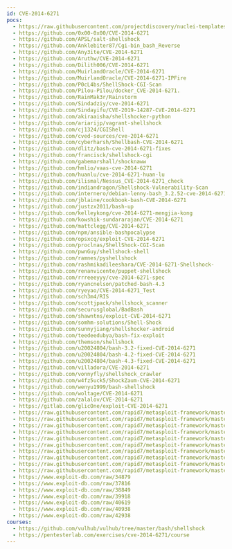 ```yaml
---
id: CVE-2014-6271
pocs:
  - https://raw.githubusercontent.com/projectdiscovery/nuclei-templates/master/cves/2014/CVE-2014-6271.yaml
  - https://github.com/0x00-0x00/CVE-2014-6271
  - https://github.com/APSL/salt-shellshock
  - https://github.com/Anklebiter87/Cgi-bin_bash_Reverse
  - https://github.com/Any3ite/CVE-2014-6271
  - https://github.com/Aruthw/CVE-2014-6271
  - https://github.com/Dilith006/CVE-2014-6271
  - https://github.com/MuirlandOracle/CVE-2014-6271
  - https://github.com/MuirlandOracle/CVE-2014-6271-IPFire
  - https://github.com/P0cL4bs/ShellShock-CGI-Scan
  - https://github.com/Pilou-Pilou/docker_CVE-2014-6271.
  - https://github.com/RainMak3r/Rainstorm
  - https://github.com/Sindadziy/cve-2014-6271
  - https://github.com/Sindayifu/CVE-2019-14287-CVE-2014-6271
  - https://github.com/akiraaisha/shellshocker-python
  - https://github.com/ariarijp/vagrant-shellshock
  - https://github.com/cj1324/CGIShell
  - https://github.com/cved-sources/cve-2014-6271
  - https://github.com/cyberharsh/Shellbash-CVE-2014-6271
  - https://github.com/dlitz/bash-cve-2014-6271-fixes
  - https://github.com/francisck/shellshock-cgi
  - https://github.com/gabemarshall/shocknaww
  - https://github.com/hmlio/vaas-cve-2014-6271
  - https://github.com/huanlu/cve-2014-6271-huan-lu
  - https://github.com/ilismal/Nessus_CVE-2014-6271_check
  - https://github.com/indiandragon/Shellshock-Vulnerability-Scan
  - https://github.com/internero/debian-lenny-bash_3.2.52-cve-2014-6271
  - https://github.com/jblaine/cookbook-bash-CVE-2014-6271
  - https://github.com/justzx2011/bash-up
  - https://github.com/kelleykong/cve-2014-6271-mengjia-kong
  - https://github.com/kowshik-sundararajan/CVE-2014-6271
  - https://github.com/mattclegg/CVE-2014-6271
  - https://github.com/npm/ansible-bashpocalypse
  - https://github.com/opsxcq/exploit-CVE-2014-6271
  - https://github.com/proclnas/ShellShock-CGI-Scan
  - https://github.com/pwnGuy/shellshock-shell
  - https://github.com/ramnes/pyshellshock
  - https://github.com/rashmikadileeshara/CVE-2014-6271-Shellshock-
  - https://github.com/renanvicente/puppet-shellshock
  - https://github.com/rrreeeyyy/cve-2014-6271-spec
  - https://github.com/ryancnelson/patched-bash-4.3
  - https://github.com/ryeyao/CVE-2014-6271_Test
  - https://github.com/sch3m4/RIS
  - https://github.com/scottjpack/shellshock_scanner
  - https://github.com/securusglobal/BadBash
  - https://github.com/shawntns/exploit-CVE-2014-6271
  - https://github.com/somhm-solutions/Shell-Shock
  - https://github.com/sunnyjiang/shellshocker-android
  - https://github.com/teedeedubya/bash-fix-exploit
  - https://github.com/themson/shellshock
  - https://github.com/u20024804/bash-3.2-fixed-CVE-2014-6271
  - https://github.com/u20024804/bash-4.2-fixed-CVE-2014-6271
  - https://github.com/u20024804/bash-4.3-fixed-CVE-2014-6271
  - https://github.com/villadora/CVE-2014-6271
  - https://github.com/vonnyfly/shellshock_crawler
  - https://github.com/w4fz5uck5/ShockZaum-CVE-2014-6271
  - https://github.com/wenyu1999/bash-shellshock
  - https://github.com/woltage/CVE-2014-6271
  - https://github.com/zalalov/CVE-2014-6271
  - https://gitlab.com/glicOne/exploit-CVE-2014-6271  
  - https://raw.githubusercontent.com/rapid7/metasploit-framework/master/modules/auxiliary/scanner/http/apache_mod_cgi_bash_env.rb
  - https://raw.githubusercontent.com/rapid7/metasploit-framework/master/modules/auxiliary/server/dhclient_bash_env.rb
  - https://raw.githubusercontent.com/rapid7/metasploit-framework/master/modules/exploits/linux/http/advantech_switch_bash_env_exec.rb
  - https://raw.githubusercontent.com/rapid7/metasploit-framework/master/modules/exploits/linux/http/ipfire_bashbug_exec.rb
  - https://raw.githubusercontent.com/rapid7/metasploit-framework/master/modules/exploits/multi/ftp/pureftpd_bash_env_exec.rb
  - https://raw.githubusercontent.com/rapid7/metasploit-framework/master/modules/exploits/multi/http/apache_mod_cgi_bash_env_exec.rb
  - https://raw.githubusercontent.com/rapid7/metasploit-framework/master/modules/exploits/multi/http/cups_bash_env_exec.rb
  - https://raw.githubusercontent.com/rapid7/metasploit-framework/master/modules/exploits/osx/local/vmware_bash_function_root.rb
  - https://raw.githubusercontent.com/rapid7/metasploit-framework/master/modules/exploits/unix/dhcp/bash_environment.rb
  - https://raw.githubusercontent.com/rapid7/metasploit-framework/master/modules/exploits/unix/smtp/qmail_bash_env_exec.rb
  - https://www.exploit-db.com/raw/34879
  - https://www.exploit-db.com/raw/37816
  - https://www.exploit-db.com/raw/38849
  - https://www.exploit-db.com/raw/39918
  - https://www.exploit-db.com/raw/40619
  - https://www.exploit-db.com/raw/40938
  - https://www.exploit-db.com/raw/42938
courses:
  - https://github.com/vulhub/vulhub/tree/master/bash/shellshock
  - https://pentesterlab.com/exercises/cve-2014-6271/course
---
```

